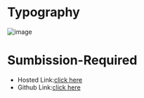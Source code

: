 # Typography
![image](https://github.com/namishagurunani/Typography/assets/126158413/b74a294c-90f0-46a3-baa6-7c74f35aaddf)

# Sumbission-Required
- Hosted Link:[click here](https://namishagurunani.github.io/Typography/)
- Github Link:[click here](https://github.com/namishagurunani/Typography)
